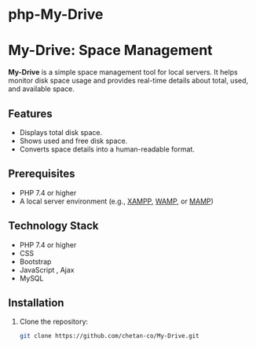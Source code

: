 # php-My-Drive

# My-Drive: Space Management

**My-Drive** is a simple space management tool for local servers. It helps monitor disk space usage and provides real-time details about total, used, and available space.

## Features
- Displays total disk space.
- Shows used and free disk space.
- Converts space details into a human-readable format.

## Prerequisites
- PHP 7.4 or higher
- A local server environment (e.g., [XAMPP](https://www.apachefriends.org/index.html), [WAMP](http://www.wampserver.com/), or [MAMP](https://www.mamp.info/))

## Technology Stack
- PHP 7.4 or higher
- CSS
- Bootstrap
- JavaScript , Ajax
- MySQL

## Installation
1. Clone the repository:
   ```bash
   git clone https://github.com/chetan-co/My-Drive.git

